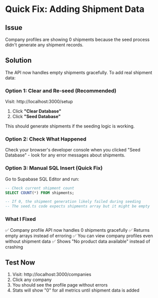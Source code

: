 # Quick Fix: Adding Shipment Data

## Issue
Company profiles are showing 0 shipments because the seed process didn't generate any shipment records.

## Solution

The API now handles empty shipments gracefully. To add real shipment data:

### Option 1: Clear and Re-seed (Recommended)

Visit: http://localhost:3000/setup

1. Click **"Clear Database"**
2. Click **"Seed Database"**

This should generate shipments if the seeding logic is working.

### Option 2: Check What Happened

Check your browser's developer console when you clicked "Seed Database" - look for any error messages about shipments.

### Option 3: Manual SQL Insert (Quick Fix)

Go to Supabase SQL Editor and run:

```sql
-- Check current shipment count
SELECT COUNT(*) FROM shipments;

-- If 0, the shipment generation likely failed during seeding
-- The seed.ts code expects shipments array but it might be empty
```

### What I Fixed

✅ Company profile API now handles 0 shipments gracefully
✅ Returns empty arrays instead of erroring
✅ You can view company profiles even without shipment data
✅ Shows "No product data available" instead of crashing

## Test Now

1. Visit: http://localhost:3000/companies
2. Click any company
3. You should see the profile page without errors
4. Stats will show "0" for all metrics until shipment data is added

